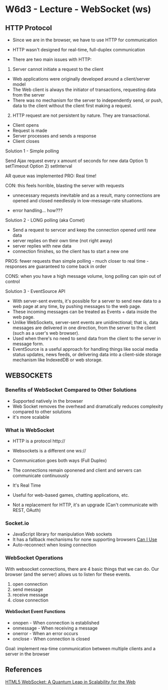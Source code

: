 # W6d3 - Lecture - WebSocket (ws)

## HTTP Protocol

- Since we are in the browser, we have to use HTTP for communication

- HTTP wasn't designed for real-time, full-duplex communication

- There are two main issues with HTTP:

1. Server cannot initiate a request to the client

- Web applications were originally developed around a client/server model
- The Web client is always the initiator of transactions, requesting data from the server
- There was no mechanism for the server to independently send, or push, data to the client without the client first making a request.

2. HTTP request are not persistent by nature. They are transactional.

- Client opens
- Request is made
- Server processes and sends a response
- Client closes

Solution 1 - Simple polling

Send Ajax request every x amount of seconds for new data
Option 1) setTimeout
Option 2) setInterval

AR queue was implemented
PRO: Real time!

CON: this feels horrible, blasting the server with requests

- unnecessary requests inevitable and as a result, many connections are opened and closed needlessly in low-message-rate situations.

- error handling... how???

Solution 2 - LONG polling (aka Comet)

- Send a request to servcer and keep the connection opened until new data
- server replies on their own time (not right away)
- server replies with new data
- connection finishes, so the client has to start a new one

PROS: fewer requests than simple polling - much closer to real time - responses are guaranteed to come back in order

CONS: when you have a high message volume, long polling can spin out of control

Solution 3 - EventSource API

- With server-sent events, it's possible for a server to send new data to a web page at any time, by pushing messages to the web page.
- These incoming messages can be treated as Events + data inside the web page.
- Unlike WebSockets, server-sent events are unidirectional; that is, data messages are delivered in one direction, from the server to the client (such as a user's web browser).
- Used when there's no need to send data from the client to the server in message form.
- EventSource is a useful approach for handling things like social media status updates, news feeds, or delivering data into a client-side storage mechanism like IndexedDB or web storage.

## WEBSOCKETS

### Benefits of WebSocket Compared to Other Solutions

- Supported natively in the browser
- Web Socket removes the overhead and dramatically reduces complexity compared to other solutions
- it's more scalable

### What is WebSocket

- HTTP is a protocol http://
- Websockets is a different one ws://

- Communication goes both ways (Full Duplex)
- The connections remain oponened and client and servers can communicate continuously
- It's Real Time
- Useful for web-based games, chatting applications, etc.
- Not a replacement for HTTP, it's an upgrade (Can't communicate with REST, OAuth)

### Socket.io

- JavaScript library for manipulation Web sockets
- It has a fallback mechanisms for none supporting browsers [Can I Use](https://caniuse.com/#search=websocket)
- Auto-reconnect when losing connection

### WebSocket Operations

With websocket connections, there are 4 basic things that we can do. Our browser (and the server) allows us to listen for these events.

1. open connection
2. send message
3. receive message
4. close connection

#### WebSocket Event Functions

- onopen - When connection is established
- onmessage - When receiving a message
- onerror - When an error occurs
- onclose - When connection is closed

Goal: implement rea-time communication between multiple clients and a server in the browser

## References

[](https://www.pubnub.com/blog/2014-12-01-http-long-polling/)
[HTML5 WebSocket: A Quantum Leap in Scalability for the Web](http://websocket.org/quantum.html)
